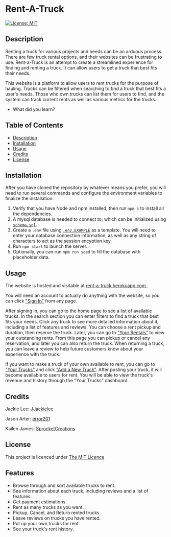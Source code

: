 # Rent-A-Truck

[![License: MIT](https://img.shields.io/badge/License-MIT-yellow.svg)](https://opensource.org/licenses/MIT)
## Description

Renting a truck for various projects and needs can be an arduous process. There are few truck rental options, and their websites can be frustrating to use. Rent-a-Truck is an attempt to create a streamlined experience for finding and renting a truck. It can allow users to get a truck that best fits their needs.

This website is a platform to allow users to rent trucks for the purpose of hauling. Trucks can be filtered when searching to find a truck that best fits a user's needs. Those who own trucks can list them for users to find, and the system can track current rents as well as various metrics for the trucks.

- What did you learn?

## Table of Contents

- [Description](#description)
- [Installation](#installation)
- [Usage](#usage)
- [Credits](#credits)
- [License](#license)

## Installation

After you have cloned the repository by whatever means you prefer, you will need to run several commands and configure the environment variables to finalize the installation.

1. Verify that you have Node and npm installed, then run `npm i` to install all the dependencies.
2. A mysql database is needed to connect to; which can be initialized using [`schema.sql`](./db/schema.sql).
3. Create a `.env` file using [`.env.EXAMPLE`](./.env.EXAMPLE) as a template. You will need to enter your database connection information, as well as any string of characters to act as the session encyption key.
4. Run `npm start` to launch the server.
5. Optionally, you can run `npm run seed` to fill the database with placeholder data.

## Usage

The website is hosted and visitable at [rent-a-truck.herokuapp.com
](https://rent-a-truck.herokuapp.com).

You will need an account to actually do anything with the website, so you can click ["Sign In"](https://rent-a-truck.herokuapp.com/signin) from any page.

After signing in, you can go to the home page to see a list of available trucks. In the search section you can enter filters to find a truck that best fits your needs. Click any truck to see more detailed information about it, including a list of features and reviews. You can choose a rent pickup and duration, then reserve the truck. Later, you can go to ["Your Rentals"](https://rent-a-truck.herokuapp.com/dashboard/renter) to view your outstanding rents. From this page you can pickup or cancel any reservation, and later you can also return the truck. When returning a truck, you can leave a review to help future customers know about your experience with the truck.

If you want to make a truck of your own available to rent, you can go to ["Your Trucks"](https://rent-a-truck.herokuapp.com/dashboard/rental) and click ["Add a New Truck"](https://rent-a-truck.herokuapp.com/truck/new). After posting your truck, it will become available to users for rent. You will be able to view the truck's revenue and history through the "Your Trucks" dashboard.

## Credits

Jackie Lee: [JJackielee](https://github.com/JJackielee)

Jason Arter: [error201](https://github.com/error201)

Kailen James: [SprocketCreations](https://github.com/SprocketCreations)


## License

This project is licenced under [The MIT Licence](LICENSE)


## Features

- Browse through and sort available trucks to rent.
- See information about each truck, including reviews and a list of features.
- Get payment estimations.
- Rent as many trucks as you want.
- Pickup, Cancel, and Return rented trucks.
- Leave reviews on trucks you have rented.
- Put up your own trucks for rent.
- See your truck's rent history.